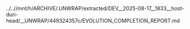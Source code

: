 ../..//mnt/h/ARCHIVE/.UNWRAP/extracted/DEV__2025-08-17__1833__host-duri-head/__UNWRAP/449324357c/EVOLUTION_COMPLETION_REPORT.md